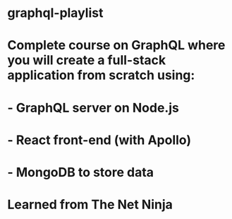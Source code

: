# graphql-playlist
# Complete course on GraphQL where you will create a full-stack application from scratch using:
# - GraphQL server on Node.js
# - React front-end (with Apollo)
# - MongoDB to store data

# Learned from The Net Ninja 